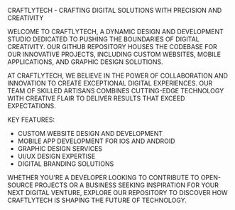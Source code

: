 CRAFTLYTECH - CRAFTING DIGITAL SOLUTIONS WITH PRECISION AND CREATIVITY

WELCOME TO CRAFTLYTECH, A DYNAMIC DESIGN AND DEVELOPMENT STUDIO DEDICATED TO PUSHING THE BOUNDARIES OF DIGITAL CREATIVITY. OUR GITHUB REPOSITORY HOUSES THE CODEBASE FOR OUR INNOVATIVE PROJECTS, INCLUDING CUSTOM WEBSITES, MOBILE APPLICATIONS, AND GRAPHIC DESIGN SOLUTIONS.

AT CRAFTLYTECH, WE BELIEVE IN THE POWER OF COLLABORATION AND INNOVATION TO CREATE EXCEPTIONAL DIGITAL EXPERIENCES. OUR TEAM OF SKILLED ARTISANS COMBINES CUTTING-EDGE TECHNOLOGY WITH CREATIVE FLAIR TO DELIVER RESULTS THAT EXCEED EXPECTATIONS.

KEY FEATURES:

- CUSTOM WEBSITE DESIGN AND DEVELOPMENT
- MOBILE APP DEVELOPMENT FOR IOS AND ANDROID
- GRAPHIC DESIGN SERVICES
- UI/UX DESIGN EXPERTISE
- DIGITAL BRANDING SOLUTIONS
   
WHETHER YOU'RE A DEVELOPER LOOKING TO CONTRIBUTE TO OPEN-SOURCE PROJECTS OR A BUSINESS SEEKING INSPIRATION FOR YOUR NEXT DIGITAL VENTURE, EXPLORE OUR REPOSITORY TO DISCOVER HOW CRAFTLYTECH IS SHAPING THE FUTURE OF TECHNOLOGY.
